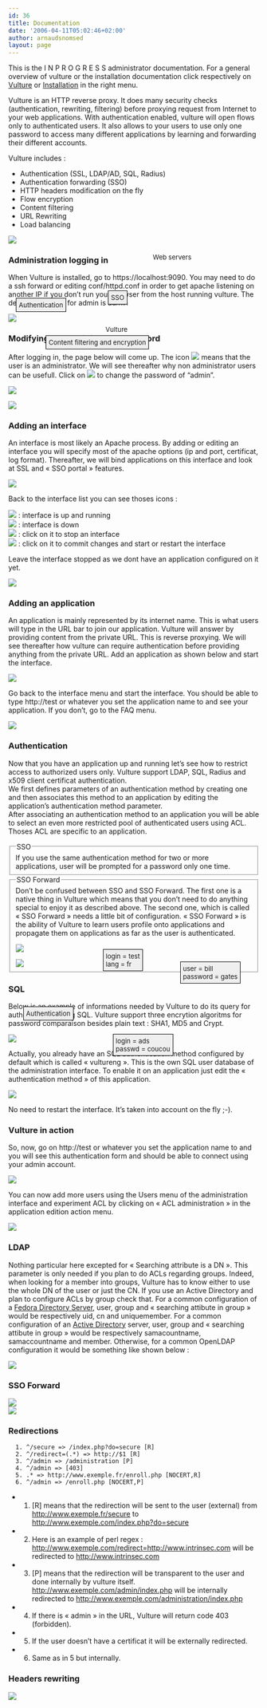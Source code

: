 ```yaml
---
id: 36
title: Documentation
date: '2006-04-11T05:02:46+02:00'
author: arnaudsnomsed
layout: page
---
```


This is the I N P R O G R E S S administrator documentation. For a general overview of vulture or the installation documentation click respectively on [Vulture](/vultureng/vulture) or [Installation](/vultureng/install) in the right menu.

Vulture is an HTTP reverse proxy. It does many security checks (authentication, rewriting, filtering) before proxying request from Internet to your web applications. With authentication enabled, vulture will open flows only to authenticated users. It also allows to your users to use only one password to access many different applications by learning and forwarding their different accounts.

Vulture includes :

- Authentication (SSL, LDAP/AD, SQL, Radius)
- Authentication forwarding (SSO)
- HTTP headers modification on the fly
- Flow encryption
- Content filtering
- URL Rewriting
- Load balancing

<div style="position: relative;"><span style="background: #efefef;  padding: 5px; border: 1px solid black; position: absolute; top:125px;left:15px"><font size="-1">Authentication</font>  
</span>

<span style="background: #efefef;  padding: 5px; border: 1px solid black; position: absolute; top:110px;left:200px"><font size="-1">SSO</font>  
</span>

<span style="position: absolute; top:35px;left:290px"><font size="-1">Web servers</font>  
</span>

<span style="position: absolute; top:180px;left:195px"><font size="-1">Vulture</font>  
</span>

<span style="background: #efefef;  padding: 5px; border: 1px solid black; position: absolute; top:200px;left:75px"><font size="-1">Content filtering and encryption</font>  
</span></div>

<img src="/assets/images/vulture.png">


### Administration logging in

When Vulture is installed, go to https://localhost:9090. You may need
to do a ssh forward or editing conf/httpd.conf in order to get apache
listening on another IP if you don’t run your browser from the host
running vulture. The default password for admin is admin

   
![](/assets/images/vulture-1.2.png)

### Modifying the administrator password

After logging in, the page below will come up. The icon
![](/img/vulture/badge.png) means that the user is an
administrator. We will see thereafter why non administrator users can
be usefull. Click on ![](/img/vulture/edit.png) to change the password
of “admin”.

   
![](/assets/images/vulture-1.2-1.png)  
   
![](/assets/images/divider.gif)

### Adding an interface

An interface is most likely an Apache process. By adding or editing an
interface you will specify most of the apache options (ip and port,
certificat, log format). Thereafter, we will bind applications on this
interface and look at SSL and « SSO portal » features.

![](/img/vulture/Capture-1.png)

Back to the interface list you can see thoses icons :  

![](/assets/images/button_ok.png) : interface is up and running  
![](/assets/images/button_cancel.png) : interface is down  
![](/assets/images/stop.png) : click on it to stop an interface  
![](/assets/images/reload.png) : click on it to commit changes and start or restart the interface  
  
Leave the interface stopped as we dont have an application configured on it yet.

   
![](/wordpress/wp-content/themes/connections/img/divider.gif)

### Adding an application

An application is mainly represented by its internet name. This is what users will type in the URL bar to join our application. Vulture will answer by providing content from the private URL. This is reverse proxying. We will see thereafter how vulture can require authentication before providing anything from the private URL. Add an application as shown below and start the interface.

![](/assets/images/Capture-2.png)

Go back to the interface menu and start the interface. You should be able to type http://test or whatever you set the application name to and see your application. If you don’t, go to the FAQ menu.

![](/wordpress/wp-content/themes/connections/img/divider.gif)

### Authentication

Now that you have an application up and running let’s see how to restrict access to authorized users only. Vulture support LDAP, SQL, Radius and x509 client certificat authentication.  
We first defines parameters of an authentication method by creating one and then associates this method to an application by editing the application’s authentication method parameter.  
After associating an authentication method to an application you will be able to select an even more restricted pool of authenticated users using ACL. Thoses ACL are specific to an application.

<fieldset><legend>SSO</legend>If you use the same authentication method for two or more applications, user will be prompted for a password only one time.

</fieldset><fieldset><legend>SSO Forward</legend>Don’t be confused between SSO and SSO Forward. The first one is a native thing in Vulture which means that you don’t need to do anything special to enjoy it as described above. The second one, which is called « SSO Forward » needs a little bit of configuration. « SSO Forward » is the ability of Vulture to learn users profile onto applications and propagate them on applications as far as the user is authenticated.

<div style="position: relative;"><span style="background: #efefef;  padding: 5px; border: 1px solid black; position: absolute; top:125px;left:15px"><font size="-1">Authentication</font>  
</span>

<span style="background: #efefef;  padding: 5px; border: 1px solid black; position: absolute; top:10px;left:175px"><font size="-1">login = test  
lang = fr</font>  
</span>

<span style="background: #efefef; padding: 5px; border: 1px solid black; position: absolute; top:35px;left:330px"><font size="-1">user = bill  
password = gates</font>  
</span>

<span style="background: #efefef; padding: 5px; border: 1px solid black; position: absolute; top:180px;left:195px"><font size="-1">login = ads  
passwd = coucou</font>  
</span>

![](/vulture.png)

</div>
<img src="http://arnaud.desmons.free.fr/vulture.png">

</fieldset>

### SQL

Below is an example of informations needed by Vulture to do its query for authentication using SQL. Vulture support three encrytion algoritms for password comparaison besides plain text : SHA1, MD5 and Crypt.

![](/assets/images/sql.png)

Actually, you already have an SQL authentication method configured by default which is called « vultureng ». This is the own SQL user database of the administration interface. To enable it on an application just edit the « authentication method » of this application.

![](/assets/images/app_vultureng.png)

No need to restart the interface. It’s taken into account on the fly ;-).

### Vulture in action

So, now, go on http://test or whatever you set the application name to and you will see this authentication form and should be able to connect using your admin account.

![](/assets/images/mire.png)

You can now add more users using the Users menu of the administration interface and experiment ACL by clicking on « ACL administration » in the application edition action menu.

![](/assets/images/acl_user.png)

### LDAP

Nothing particular here excepted for « Searching attribute is a DN
». This parameter is only needed if you plan to do ACLs regarding
groups. Indeed, when looking for a member into groups, Vulture has to
know either to use the whole DN of the user or just the CN. If you use
an Active Directory and plan to configure ACLs by group check that.
For a common configuration of a <u>Fedora Directory Server</u>, user,
group and « searching attibute in group » would be respectively uid,
cn and uniquemember.  For a common configuration of an <u>Active
Directory</u> server, user, group and « searching attibute in group »
would be respectively samacountname, samaccountname and member.
Otherwise, for a common OpenLDAP configuration it would be something
like shown below :

![](/assets/images/ldap.png)

### SSO Forward

   
![](/assets/images/htaccess_forward.png)  
![](/assets/images/post_forward.png)

### Redirections

```
  1. ^/secure => /index.php?do=secure [R]
  2. ^/redirect=(.*) => http://$1 [R]
  3. ^/admin => /administration [P]
  4. ^/admin => [403]
  5. .* => http://www.exemple.fr/enroll.php [NOCERT,R]
  6. ^/admin => /enroll.php [NOCERT,P]
```

- 1. \[R\] means that the redirection will be sent to the user (external) from http://www.exemple.fr/secure to http://www.exemple.com/index.php?do=secure
- 2. Here is an example of perl regex : http://www.exemple.com/redirect=http://www.intrinsec.com will be redirected to http://www.intrinsec.com
- 3. \[P\] means that the redirection will be transparent to the user and done internally by vulture itself. http://www.exemple.com/admin/index.php will be internally redirected to http://www.exemple.com/administration/index.php
- 4. If there is « admin » in the URL, Vulture will return code 403 (forbidden).
- 5. If the user doesn’t have a certificat it will be externally redirected.
- 6. Same as in 5 but internally.

### Headers rewriting

![](/assets/images/headers_rewriting.png)


